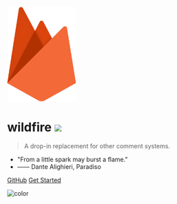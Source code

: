 <img src="_static/images/wildfire.svg" alt="logo" width="160">

# wildfire [![](https://img.shields.io/npm/v/wildfire.svg?style=flat-square)](https://www.npmjs.com/wildfire)

> A drop-in replacement for other comment systems.

- "From a little spark may burst a flame."
- —— Dante Alighieri, Paradiso

[GitHub](https://github.com/cheng-kang/wildfire/)
[Get Started](readme.md)

![color](white)
